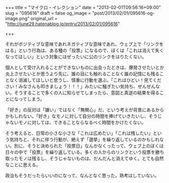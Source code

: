 +++
title = "マイクロ・イレクション"
date = "2013-02-01T09:56:16+09:00"
slug = "095616"
draft = false
og_image = "post/2013/02/01/095616-og-image.png"
original_url = "http://june29.hatenablog.jp/entry/2013/02/01/095616"

+++

<p>それがポジティブな意味であれネガティブな意味であれ、ウェブ上で「リンクをはる」という行為は、ある種の「投票」になるので、ぼくは「これは消えて失くなってほしい」という対象にはぜったいに公のリンクをはりたくない。</p>
<p>個人として受け入れることができないものに出会ったときは、爆発させたいとか炎上させたいとか思うより先に、誰の目にも触れることなく誰の記憶にも残ることなく消滅してほしいと思うし、慎重に行動を選ぶ。「これはひどい！見てください！みなさんも叩きましょう！！！」みたいに騒ぎたい気持ち、ぜんぜんない。そうすることで多くの人に知らせてしまったら、意図と真逆の結果を得ることになってしまう。</p>
<p>「好き」の反対は「嫌い」ではなく「無関心」だ、という考えが背景にあるからかもしれない。「好き」なモノに対して自分の時間を捧げていきたいし、そうじゃないモノに対しては、できることならなるべく時間をかけたくない。</p>
<p>そう考えると、日常の小さな小さな「これは広めたい」「これは残したい」という気持ちと、それに伴う行動が、絶えず「選挙」を繰り返しているのかもしれない。別に、そうと決められた「投票日」なんかなくったって、ウェブ上のぼくは日々の中で「投票」を繰り返している。多くの人からのリンクという投票を勝ち取ったモノは残るし、そうじゃないものは、だんだんと消えてゆく。とても自然なことに思える。</p>
<p>政治もそうだったらいいのになって、なんとなく思った。熟考はしていない。</p>